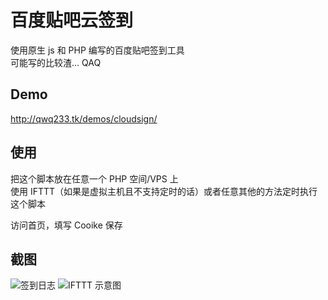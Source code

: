# 百度贴吧云签到

使用原生 js 和 PHP 编写的百度贴吧签到工具  
可能写的比较渣... QAQ  

## Demo
http://qwq233.tk/demos/cloudsign/

## 使用

把这个脚本放在任意一个 PHP 空间/VPS 上  
使用 IFTTT（如果是虚拟主机且不支持定时的话）或者任意其他的方法定时执行这个脚本  

访问首页，填写 Cooike 保存  

## 截图
![签到日志](https://github.com/XcantloadX/TieBaCloudSign/blob/master/log.png?raw=true)
![IFTTT 示意图](https://github.com/XcantloadX/TieBaCloudSign/blob/master/ifttt.png?raw=true)
